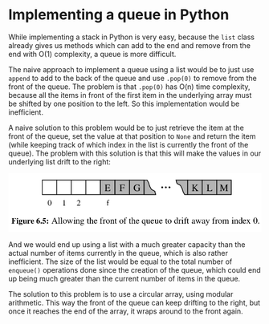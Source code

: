 # Implementing a queue in Python

While implementing a stack in Python is very easy, because the `list` class already gives us methods which can add to the end and remove from the end with O(1) complexity, a queue is more difficult.

The naive approach to implement a queue using a list would be to just use `append` to add to the back of the queue and use `.pop(0)` to remove from the front of the queue. The problem is that `.pop(0)` has O(n) time complexity, because all the items in front of the first item in the underlying array must be shifted by one position to the left. So this implementation would be inefficient.

A naive solution to this problem would be to just retrieve the item at the front of the queue, set the value at that position to `None` and return the item (while keeping track of which index in the list is currently the front of the queue). The problem with this solution is that this will make the values in our underlying list drift to the right:

<img src="./queue_drift.png">

And we would end up using a list with a much greater capacity than the actual number of items currently in the queue, which is also rather inefficient. The size of the list would be equal to the total number of `enqueue()` operations done since the creation of the queue, which could end up being much greater than the current number of items in the queue.

The solution to this problem is to use a circular array, using modular arithmetic. This way the front of the queue can keep drifting to the right, but once it reaches the end of the array, it wraps around to the front again.
